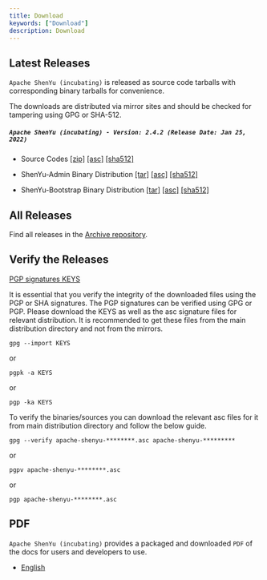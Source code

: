```yaml
---
title: Download
keywords: ["Download"]
description: Download
---
```


## Latest Releases

`Apache ShenYu (incubating)` is released as source code tarballs with corresponding binary tarballs for convenience.

The downloads are distributed via mirror sites and should be checked for tampering using GPG or SHA-512.

##### `Apache ShenYu (incubating) - Version: 2.4.2 (Release Date: Jan 25, 2022)`

- Source Codes [[zip]](https://www.apache.org/dyn/closer.lua/incubator/shenyu/2.4.2/apache-shenyu-incubating-2.4.2-src.zip) [[asc]](https://downloads.apache.org/incubator/shenyu/2.4.2/apache-shenyu-incubating-2.4.2-src.zip.asc) [[sha512]](https://downloads.apache.org/incubator/shenyu/2.4.2/apache-shenyu-incubating-2.4.2-src.zip.sha512)

- ShenYu-Admin Binary Distribution [[tar]](https://www.apache.org/dyn/closer.lua/incubator/shenyu/2.4.2/apache-shenyu-incubating-2.4.2-admin-bin.tar.gz) [[asc]](https://downloads.apache.org/incubator/shenyu/2.4.2/apache-shenyu-incubating-2.4.2-admin-bin.tar.gz.asc) [[sha512]](https://downloads.apache.org/incubator/shenyu/2.4.2/apache-shenyu-incubating-2.4.2-admin-bin.tar.gz.sha512)

- ShenYu-Bootstrap Binary Distribution [[tar]](https://www.apache.org/dyn/closer.lua/incubator/shenyu/2.4.2/apache-shenyu-incubating-2.4.2-bootstrap-bin.tar.gz) [[asc]](https://downloads.apache.org/incubator/shenyu/2.4.2/apache-shenyu-incubating-2.4.2-bootstrap-bin.tar.gz.asc) [[sha512]](https://downloads.apache.org/incubator/shenyu/2.4.2/apache-shenyu-incubating-2.4.2-bootstrap-bin.tar.gz.sha512)

## All Releases

Find all releases in the [Archive repository](https://archive.apache.org/dist/incubator/shenyu/).

## Verify the Releases

[PGP signatures KEYS](https://downloads.apache.org/incubator/shenyu/KEYS)

It is essential that you verify the integrity of the downloaded files using the PGP or SHA signatures.
The PGP signatures can be verified using GPG or PGP.
Please download the KEYS as well as the asc signature files for relevant distribution.
It is recommended to get these files from the main distribution directory and not from the mirrors.

```shell
gpg --import KEYS
```

or

```shell
pgpk -a KEYS
```

or

```shell
pgp -ka KEYS
```

To verify the binaries/sources you can download the relevant asc files for it from main distribution directory and follow the below guide.

```shell
gpg --verify apache-shenyu-********.asc apache-shenyu-*********
```

or

```shell
pgpv apache-shenyu-********.asc
```

or

```shell
pgp apache-shenyu-********.asc
```

## PDF

`Apache ShenYu (incubating)` provides a packaged and downloaded `PDF` of the docs for users and developers to use.

* [English](/pdf/apache_shenyu_docs_en.pdf)

